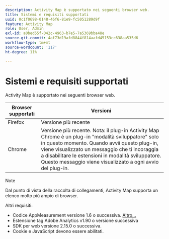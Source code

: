 ```yaml
---
description: Activity Map è supportato nei seguenti browser web.
title: Sistemi e requisiti supportati
uuid: 0c1f0698-0148-46f6-81e9-fc5051289d9f
feature: Activity Map
role: User, Admin
exl-id: a0bed55f-042c-4963-b7e5-7a5369bba48e
source-git-commit: 4af73d19afd8844f814aafd45153cc638aa535d6
workflow-type: tm+mt
source-wordcount: '117'
ht-degree: 11%

---
```


# Sistemi e requisiti supportati

Activity Map è supportato nei seguenti browser web.

| Browser supportati | Versioni |
|--- |--- |
| Firefox | Versione più recente |
| Chrome | Versione più recente. Nota: il plug-in Activity Map Chrome è un plug-in &quot;modalità sviluppatore&quot; solo in questo momento. Quando avvii questo plug-in, viene visualizzato un messaggio che ti incoraggia a disabilitare le estensioni in modalità sviluppatore. Questo messaggio viene visualizzato a ogni avvio del plug-in. |

>[!NOTE]
>
>Dal punto di vista della raccolta di collegamenti, Activity Map supporta un elenco molto più ampio di browser.

Altri requisiti:

* Codice AppMeasurement versione 1.6 o successiva. [Altro...](/help/analyze/activity-map/activitymap-getting-started/activitymap-enable.md)
* Estensione tag Adobe Analytics v1.90 o versione successiva
* SDK per web versione 2.15.0 o successiva.
* Cookie e JavaScript devono essere abilitati.
